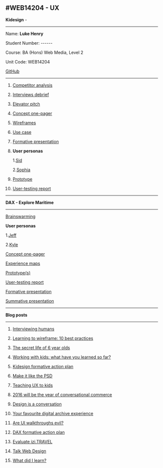 #WEB14204 - UX
---
**Kidesign** -

---

Name: **Luke Henry**

Student Number: ------

Course: BA (Hons) Web Media, Level 2

Unit Code: WEB14204

[GitHub](https://github.com/Lukerexhenry/)

---

1. [Competitor analysis](https://docs.google.com/document/d/1ByEpB-6V5lgb7Mpc83-IxMarTCoeSpfWuVEN84-qVrw/edit?usp=sharing)

2. [Interviews debrief](https://docs.google.com/document/d/1gl-6bede5zxcEQJaJh5hAy-_BzVHfb2IoZHVLM-eUJo/edit?usp=sharing)

3. [Elevator pitch](https://docs.google.com/document/d/1C1pP6YoHxsGWK8auKS6k5-c00q5dk9q3eWnjllSH8bM/edit?usp=sharing)

4. [Concept one-pager](https://drive.google.com/folderview?id=0Bz54vlhNb4zPRFlsVzgzaW9IcVU&usp=sharing)

5. [Wireframes](https://drive.google.com/a/students.rave.ac.uk/folderview?id=0Bz54vlhNb4zPbmxBZ3d5UGdqZzg&usp=sharing)

6. [Use case](https://docs.google.com/document/d/1U07odbLPlvvRXMS7rbD69GCtZXxpAAVL-JMIWBoJiYY/edit?usp=sharing)

7. [Formative presentation](https://docs.google.com/presentation/d/1oui0paxUjnURv4hjJtQC_4nZZnyLJHH8WQP6B1g3r_8/edit#slide=id.p)

8. **User personas**

	1.[Sid](https://app.xtensio.com/folio/a5cbw100/263768)
	
	2.[Sophia](https://app.xtensio.com/folio/a5cbw100/264277)

9. [Prototype](https://drive.google.com/folderview?id=0Bz54vlhNb4zPT1FtMWlxWmNfdkE&usp=sharing)

10. [User-testing report](https://docs.google.com/document/d/1ByEpB-6V5lgb7Mpc83-IxMarTCoeSpfWuVEN84-qVrw/edit?usp=sharing)

---

**DAX - Explore Maritime**

---
[Brainswarming](https://github.com/RavensbourneWebMedia/UX-design/blob/2016/projects/dax/teams.md)

**User personas**

1.[Jeff](https://app.xtensio.com/folio/695b1svv)

2.[Kyle](https://app.xtensio.com/folio/vsovb7q2)

[Concept one-pager](https://drive.google.com/drive/folders/0ByHkNH2IqZRJbDZ1NGRabjk3T0U)

[Experience maps](https://drive.google.com/folderview?id=0Bz54vlhNb4zPX1prNWp5NVd2YVk&usp=sharing)

[Prototype(s)](https://drive.google.com/folderview?id=0Bz54vlhNb4zPdUZWMUxGOGpkWjA&usp=sharing)

[User-testing report](https://docs.google.com/document/d/1zYgEWC2eZ6i6FsQBA5HPHYImFgJuOfznVowfW6OFi_k/edit?usp=sharing)

[Formative presentation](https://docs.google.com/presentation/d/1sLPn44g-ojbzfeA7ZgmTq6lrYMgIAEDHdpx6pxh9EUc/edit#slide=id.p)

[Summative presentation](https://docs.google.com/presentation/d/1-qjllQuAiQmxxbyGpbjCgKtqnHw8wAokak7w62W5-IM/edit?usp=sharing)

---
**Blog posts** 

---

1. [Interviewing humans](http://www.fourthfloor.me/blogs/lhenry/2016/01/17/interviewing-humans/)

2. [Learning to wireframe: 10 best practices](http://www.fourthfloor.me/blogs/lhenry/2016/01/15/learning-to-wireframe-10-best-practices/)

3. [The secret life of 6 year olds](http://www.fourthfloor.me/blogs/lhenry/2016/01/22/the-secret-life-of-6-year-olds-unavailable/)

4. [Working with kids: what have you learned so far?](http://www.fourthfloor.me/blogs/lhenry/2016/02/26/teaching-ux-to-kids-working-with-kids/)

5. [Kidesign formative action plan](http://www.fourthfloor.me/blogs/lhenry/2016/02/05/kidesign-formative-action-plan/)

6. [Make it like the PSD](http://www.fourthfloor.me/blogs/lhenry/2016/02/19/make-it-like-the-psd/)


7. [Teaching UX to kids](http://www.fourthfloor.me/blogs/lhenry/2016/02/26/teaching-ux-to-kids-working-with-kids/)

8. [2016 will be the year of conversational commerce](http://www.fourthfloor.me/blogs/lhenry/2016/03/03/2016-will-be-the-year-of-conversational-commerce/)

9. [Design is a conversation](http://www.fourthfloor.me/blogs/lhenry/2016/04/15/design-is-a-conversation/)

10. [Your favourite digital archive experience](http://www.fourthfloor.me/blogs/lhenry/2016/04/22/your-favourite-digital-archive-experience/)

11. [Are UI walkthroughs evil?](http://www.fourthfloor.me/blogs/lhenry/2016/04/28/are-ui-walkthroughs-evil/)

12. [DAX formative action plan](http://www.fourthfloor.me/blogs/lhenry/2016/05/13/dax-formative-action-plan/)

13. [Evaluate izi.TRAVEL](http://www.fourthfloor.me/blogs/lhenry/2016/05/20/evaluate-izi-travel/)

14. [Talk Web Design](http://www.fourthfloor.me/blogs/lhenry/2016/06/03/talk-web-design/)

15. [What did I learn?](http://www.fourthfloor.me/blogs/lhenry/2016/06/03/what-did-i-learn/)
